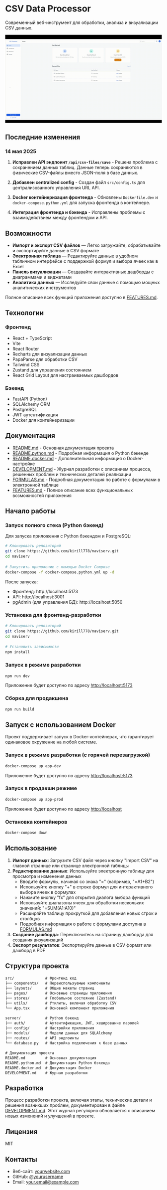 # CSV Data Processor

Современный веб-инструмент для обработки, анализа и визуализации CSV данных.

![CSV Data Processor](output.gif)

## Последние изменения

### 14 мая 2025

1. **Исправлен API эндпоинт `/api/csv-files/save`** - Решена проблема с сохранением данных таблиц. Данные теперь сохраняются в физические CSV-файлы вместо JSON-поля в базе данных.

2. **Добавлен centralized config** - Создан файл `src/config.ts` для централизованного управления URL API.

3. **Docker контейнеризация фронтенда** - Обновлены `Dockerfile.dev` и `docker-compose.python.yml` для запуска фронтенда в контейнере.

4. **Интеграция фронтенда и бэкенда** - Исправлены проблемы с взаимодействием между фронтендом и API.

## Возможности

- **Импорт и экспорт CSV файлов** — Легко загружайте, обрабатывайте и экспортируйте данные в CSV формате
- **Электронная таблица** — Редактируйте данные в удобном табличном интерфейсе с поддержкой формул и выбора ячеек как в Excel
- **Панель визуализации** — Создавайте интерактивные дашборды с диаграммами и виджетами
- **Аналитика данных** — Исследуйте свои данные с помощью мощных аналитических инструментов

Полное описание всех функций приложения доступно в [FEATURES.md](FEATURES.md).

## Технологии

### Фронтенд
- React + TypeScript
- Vite
- React Router
- Recharts для визуализации данных
- PapaParse для обработки CSV
- Tailwind CSS
- Zustand для управления состоянием
- React Grid Layout для настраиваемых дашбордов

### Бэкенд
- FastAPI (Python)
- SQLAlchemy ORM
- PostgreSQL
- JWT аутентификация
- Docker для контейнеризации

## Документация

- [README.md](README.md) - Основная документация проекта
- [README.python.md](README.python.md) - Подробная информация о Python бэкенде
- [README.docker.md](README.docker.md) - Дополнительная информация о Docker-настройке
- [DEVELOPMENT.md](DEVELOPMENT.md) - Журнал разработки с описанием процесса, решенных проблем и технических деталей реализации
- [FORMULAS.md](FORMULAS.md) - Подробная документация по работе с формулами в электронной таблице
- [FEATURES.md](FEATURES.md) - Полное описание всех функциональных возможностей приложения

## Начало работы

### Запуск полного стека (Python бэкенд)

Для запуска приложения с Python бэкендом и PostgreSQL:

```bash
# Клонировать репозиторий
git clone https://github.com/kirill778/naviserv.git
cd naviserv

# Запустить приложение с помощью Docker Compose
docker-compose -f docker-compose.python.yml up -d
```

После запуска:
- Фронтенд: http://localhost:5173
- API: http://localhost:3001
- pgAdmin (для управления БД): http://localhost:5050

### Установка для фронтенд-разработки

```bash
# Клонировать репозиторий
git clone https://github.com/kirill778/naviserv.git
cd naviserv

# Установить зависимости
npm install
```

### Запуск в режиме разработки

```bash
npm run dev
```

Приложение будет доступно по адресу [http://localhost:5173](http://localhost:5173)

### Сборка для продакшена

```bash
npm run build
```

## Запуск с использованием Docker

Проект поддерживает запуск в Docker-контейнерах, что гарантирует одинаковое окружение на любой системе.

### Запуск в режиме разработки (с горячей перезагрузкой)

```bash
docker-compose up app-dev
```

Приложение будет доступно по адресу [http://localhost:5173](http://localhost:5173)

### Запуск в продакшн режиме

```bash
docker-compose up app-prod
```

Приложение будет доступно по адресу [http://localhost](http://localhost)

### Остановка контейнеров

```bash
docker-compose down
```

## Использование

1. **Импорт данных**: Загрузите CSV файл через кнопку "Import CSV" на главной странице или странице электронной таблицы
2. **Редактирование данных**: Используйте электронную таблицу для просмотра и изменения данных
   - Вводите формулы, начиная со знака "=" (например, "=A1+B2")
   - Используйте кнопку "+" в строке формул для интерактивного выбора ячеек в формулах
   - Нажмите кнопку "fx" для открытия диалога выбора функций
   - Используйте диапазоны ячеек для обработки нескольких значений: "=SUM(A1:A10)"
   - Расширяйте таблицу прокруткой для добавления новых строк и столбцов
   - Подробная информация о работе с формулами доступна в [FORMULAS.md](FORMULAS.md)
3. **Создание дашборда**: Переключитесь на страницу дашборда для создания визуализаций
4. **Экспорт результатов**: Экспортируйте данные в CSV формат или дашборд в PDF

## Структура проекта

```
src/              # Фронтенд код
├── components/   # Переиспользуемые компоненты
├── layouts/      # Общие макеты страниц
├── pages/        # Основные страницы приложения
├── stores/       # Глобальное состояние (Zustand)
├── utils/        # Утилиты, включая обработку CSV
└── App.tsx       # Основной компонент приложения

server/           # Python бэкенд
├── auth/         # Аутентификация, JWT, хеширование паролей
├── config/       # Настройки приложения
├── models/       # Модели данных для SQLAlchemy
├── routes/       # API эндпоинты
└── database.py   # Настройка подключения к базе данных

# Документация проекта
README.md         # Основная документация
README.python.md  # Документация Python бэкенда
README.docker.md  # Документация Docker
DEVELOPMENT.md    # Журнал разработки
```

## Разработка

Процесс разработки проекта, включая этапы, технические детали и решения возникших проблем, документирован в файле [DEVELOPMENT.md](DEVELOPMENT.md). Этот журнал регулярно обновляется с описанием новых изменений и улучшений в проекте.

## Лицензия

MIT

## Контакты

- Веб-сайт: [yourwebsite.com](https://yourwebsite.com)
- GitHub: [@yourusername](https://github.com/yourusername)
- Email: your.email@example.com 